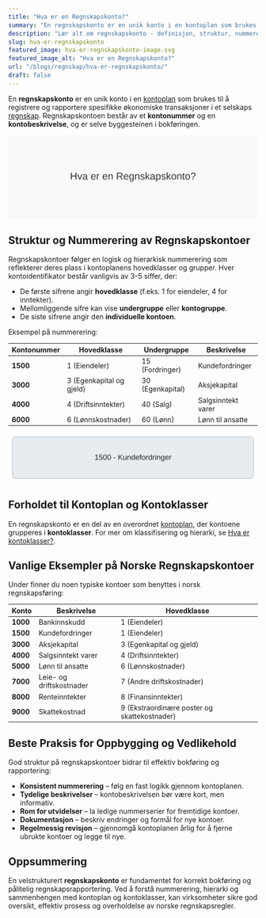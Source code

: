 ```yaml
---
title: "Hva er en Regnskapskonto?"
summary: "En regnskapskonto er en unik konto i en kontoplan som brukes til å registrere spesifikke økonomiske transaksjoner. Les om struktur, nummerering, eksempler og beste praksis."
description: "Lær alt om regnskapskonto - definisjon, struktur, nummerering, eksempler og beste praksis for kontoer i kontoplanen og norsk regnskapsføring."
slug: hva-er-regnskapskonto
featured_image: hva-er-regnskapskonto-image.svg
featured_image_alt: "Hva er en Regnskapskonto?"
url: "/blogs/regnskap/hva-er-regnskapskonto/"
draft: false
---
```


En **regnskapskonto** er en unik konto i en [kontoplan](/blogs/regnskap/hva-er-kontoplan "Hva er en Kontoplan? Komplett Guide til Kontoplaner i Norsk Regnskap") som brukes til å registrere og rapportere spesifikke økonomiske transaksjoner i et selskaps [regnskap](/blogs/regnskap/hva-er-regnskap "Hva er Regnskap? Komplett Guide til Regnskapsføring i Norge"). Regnskapskontoen består av et **kontonummer** og en **kontobeskrivelse**, og er selve byggesteinen i bokføringen.

![Hva er en Regnskapskonto?](hva-er-regnskapskonto-image.svg)

## Struktur og Nummerering av Regnskapskontoer

Regnskapskontoer følger en logisk og hierarkisk nummerering som reflekterer deres plass i kontoplanens hovedklasser og grupper. Hver kontoidentifikator består vanligvis av 3–5 siffer, der:

* De første sifrene angir **hovedklasse** (f.eks. 1 for eiendeler, 4 for inntekter).
* Mellomliggende sifre kan vise **undergruppe** eller **kontogruppe**.
* De siste sifrene angir den **individuelle kontoen**.

Eksempel på nummerering:

| Kontonummer | Hovedklasse | Undergruppe | Beskrivelse           |
|------------|-------------|-------------|-----------------------|
| **1500**   | 1 (Eiendeler) | 15 (Fordringer) | Kundefordringer       |
| **3000**   | 3 (Egenkapital og gjeld) | 30 (Egenkapital) | Aksjekapital         |
| **4000**   | 4 (Driftsinntekter) | 40 (Salg) | Salgsinntekt varer       |
| **6000**   | 6 (Lønnskostnader) | 60 (Lønn) | Lønn til ansatte         |

![Eksempel på Regnskapskonto](regnskapskonto-eksempel.svg)

## Forholdet til Kontoplan og Kontoklasser

En regnskapskonto er en del av en overordnet [kontoplan](/blogs/regnskap/hva-er-kontoplan "Hva er en Kontoplan? Komplett Guide til Kontoplaner i Norsk Regnskap"), der kontoene grupperes i **kontoklasser**. For mer om klassifisering og hierarki, se [Hva er kontoklasser?](/blogs/regnskap/hva-er-kontoklasser "Hva er Kontoklasser? En Komplett Guide til Norsk Kontoklassesystem").

## Vanlige Eksempler på Norske Regnskapskontoer

Under finner du noen typiske kontoer som benyttes i norsk regnskapsføring:

| Konto  | Beskrivelse                              | Hovedklasse |
|--------|------------------------------------------|-------------|
| **1000** | Bankinnskudd                            | 1 (Eiendeler) |
| **1500** | Kundefordringer                         | 1 (Eiendeler) |
| **3000** | Aksjekapital                            | 3 (Egenkapital og gjeld) |
| **4000** | Salgsinntekt varer                      | 4 (Driftsinntekter) |
| **5000** | Lønn til ansatte                        | 6 (Lønnskostnader) |
| **7000** | Leie- og driftskostnader                | 7 (Andre driftskostnader) |
| **8000** | Renteinntekter                          | 8 (Finansinntekter) |
| **9000** | Skattekostnad                           | 9 (Ekstraordinære poster og skattekostnader) |

## Beste Praksis for Oppbygging og Vedlikehold

God struktur på regnskapskontoer bidrar til effektiv bokføring og rapportering:

* **Konsistent nummerering** – følg en fast logikk gjennom kontoplanen.
* **Tydelige beskrivelser** – kontobeskrivelsen bør være kort, men informativ.
* **Rom for utvidelser** – la ledige nummerserier for fremtidige kontoer.
* **Dokumentasjon** – beskriv endringer og formål for nye kontoer.
* **Regelmessig revisjon** – gjennomgå kontoplanen årlig for å fjerne ubrukte kontoer og legge til nye.

## Oppsummering

En velstrukturert **regnskapskonto** er fundamentet for korrekt bokføring og pålitelig regnskapsrapportering. Ved å forstå nummerering, hierarki og sammenhengen med kontoplan og kontoklasser, kan virksomheter sikre god oversikt, effektiv prosess og overholdelse av norske regnskapsregler.
